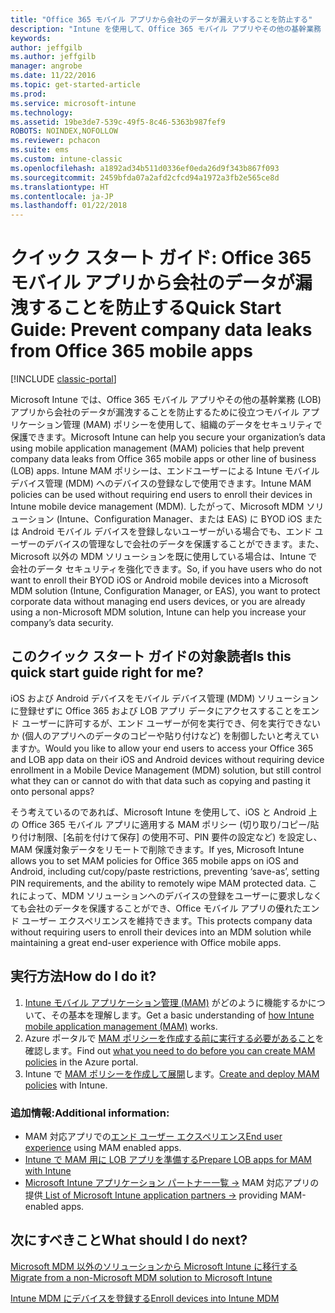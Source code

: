 ```yaml
---
title: "Office 365 モバイル アプリから会社のデータが漏えいすることを防止する"
description: "Intune を使用して、Office 365 モバイル アプリやその他の基幹業務 (LOB) アプリから会社のデータが漏洩することを防止するために役立つモバイル アプリ管理 (MAM) ポリシーを使用して、組織のデータをセキュリティで保護できます。"
keywords: 
author: jeffgilb
ms.author: jeffgilb
manager: angrobe
ms.date: 11/22/2016
ms.topic: get-started-article
ms.prod: 
ms.service: microsoft-intune
ms.technology: 
ms.assetid: 19be3de7-539c-49f5-8c46-5363b987fef9
ROBOTS: NOINDEX,NOFOLLOW
ms.reviewer: pchacon
ms.suite: ems
ms.custom: intune-classic
ms.openlocfilehash: a1892ad34b511d0336ef0eda26d9f343b867f093
ms.sourcegitcommit: 2459bfda07a2afd2cfcd94a1972a3fb2e565ce8d
ms.translationtype: HT
ms.contentlocale: ja-JP
ms.lasthandoff: 01/22/2018
---
```

# <a name="quick-start-guide-prevent-company-data-leaks-from-office-365-mobile-apps"></a><span data-ttu-id="870aa-103">クイック スタート ガイド: Office 365 モバイル アプリから会社のデータが漏洩することを防止する</span><span class="sxs-lookup"><span data-stu-id="870aa-103">Quick Start Guide: Prevent company data leaks from Office 365 mobile apps</span></span>

[!INCLUDE [classic-portal](../includes/classic-portal.md)]

<span data-ttu-id="870aa-104">Microsoft Intune では、Office 365 モバイル アプリやその他の基幹業務 (LOB) アプリから会社のデータが漏洩することを防止するために役立つモバイル アプリケーション管理 (MAM) ポリシーを使用して、組織のデータをセキュリティで保護できます。</span><span class="sxs-lookup"><span data-stu-id="870aa-104">Microsoft Intune can help you secure your organization’s data using mobile application management (MAM) policies that help prevent company data leaks from Office 365 mobile apps or other line of business (LOB) apps.</span></span> <span data-ttu-id="870aa-105">Intune MAM ポリシーは、エンドユーザーによる Intune モバイル デバイス管理 (MDM) へのデバイスの登録なしで使用できます。</span><span class="sxs-lookup"><span data-stu-id="870aa-105">Intune MAM policies can be used without requiring end users to enroll their devices in Intune mobile device management (MDM).</span></span> <span data-ttu-id="870aa-106">したがって、Microsoft MDM ソリューション (Intune、Configuration Manager、または EAS) に BYOD iOS または Android モバイル デバイスを登録しないユーザーがいる場合でも、エンド ユーザーのデバイスの管理なしで会社のデータを保護することができます。また、Microsoft 以外の MDM ソリューションを既に使用している場合は、Intune で会社のデータ セキュリティを強化できます。</span><span class="sxs-lookup"><span data-stu-id="870aa-106">So, if you have users who do not want to enroll their BYOD iOS or Android mobile devices into a Microsoft MDM solution (Intune, Configuration Manager, or EAS), you want to protect corporate data without managing end users devices, or you are already using a non-Microsoft MDM solution, Intune can help you increase your company’s data security.</span></span>   

## <a name="is-this-quick-start-guide-right-for-me"></a><span data-ttu-id="870aa-107">このクイック スタート ガイドの対象読者</span><span class="sxs-lookup"><span data-stu-id="870aa-107">Is this quick start guide right for me?</span></span>
<span data-ttu-id="870aa-108">iOS および Android デバイスをモバイル デバイス管理 (MDM) ソリューションに登録せずに Office 365 および LOB アプリ データにアクセスすることをエンド ユーザーに許可するが、エンド ユーザーが何を実行でき、何を実行できないか (個人のアプリへのデータのコピーや貼り付けなど) を制御したいと考えていますか。</span><span class="sxs-lookup"><span data-stu-id="870aa-108">Would you like to allow your end users to access your Office 365 and LOB app data on their iOS and Android devices without requiring device enrollment in a Mobile Device Management (MDM) solution, but still control what they can or cannot do with that data such as copying and pasting it onto personal apps?</span></span>

<span data-ttu-id="870aa-109">そう考えているのであれば、Microsoft Intune を使用して、iOS と Android 上の Office 365 モバイル アプリに適用する MAM ポリシー (切り取り/コピー/貼り付け制限、[名前を付けて保存] の使用不可、PIN 要件の設定など) を設定し、MAM 保護対象データをリモートで削除できます。</span><span class="sxs-lookup"><span data-stu-id="870aa-109">If yes, Microsoft Intune allows you to set MAM policies for Office 365 mobile apps on iOS and Android, including cut/copy/paste restrictions, preventing ‘save-as’, setting PIN requirements, and the ability to remotely wipe MAM protected data.</span></span>  <span data-ttu-id="870aa-110">これによって、MDM ソリューションへのデバイスの登録をユーザーに要求しなくても会社のデータを保護することができ、Office モバイル アプリの優れたエンド ユーザー エクスペリエンスを維持できます。</span><span class="sxs-lookup"><span data-stu-id="870aa-110">This protects company data without requiring users to enroll their devices into an MDM solution while maintaining a great end-user experience with Office mobile apps.</span></span>

## <a name="how-do-i-do-it"></a><span data-ttu-id="870aa-111">実行方法</span><span class="sxs-lookup"><span data-stu-id="870aa-111">How do I do it?</span></span>
1.  <span data-ttu-id="870aa-112">[Intune モバイル アプリケーション管理 (MAM)](/intune-classic/deploy-use/protect-app-data-using-mobile-app-management-policies-with-microsoft-intune) がどのように機能するかについて、その基本を理解します。</span><span class="sxs-lookup"><span data-stu-id="870aa-112">Get a basic understanding of [how Intune mobile application management (MAM)](/intune-classic/deploy-use/protect-app-data-using-mobile-app-management-policies-with-microsoft-intune) works.</span></span>
2.  <span data-ttu-id="870aa-113">Azure ポータルで [MAM ポリシーを作成する前に実行する必要があること](/intune-classic/deploy-use/get-ready-to-configure-mobile-app-management-policies-with-microsoft-intune)を確認します。</span><span class="sxs-lookup"><span data-stu-id="870aa-113">Find out [what you need to do before you can create MAM policies](/intune-classic/deploy-use/get-ready-to-configure-mobile-app-management-policies-with-microsoft-intune) in the Azure portal.</span></span>
3.  <span data-ttu-id="870aa-114">Intune で [MAM ポリシーを作成して展開](/intune-classic/deploy-use/get-ready-to-configure-mobile-app-management-policies-with-microsoft-intune)します。</span><span class="sxs-lookup"><span data-stu-id="870aa-114">[Create and deploy MAM policies](/intune-classic/deploy-use/get-ready-to-configure-mobile-app-management-policies-with-microsoft-intune) with Intune.</span></span>

### <a name="additional-information"></a><span data-ttu-id="870aa-115">追加情報:</span><span class="sxs-lookup"><span data-stu-id="870aa-115">Additional information:</span></span>
- <span data-ttu-id="870aa-116">MAM 対応アプリでの[エンド ユーザー エクスペリエンス](/intune-classic/deploy-use/end-user-experience-for-mam-enabled-apps-with-microsoft-intune)</span><span class="sxs-lookup"><span data-stu-id="870aa-116">[End user experience](/intune-classic/deploy-use/end-user-experience-for-mam-enabled-apps-with-microsoft-intune) using MAM enabled apps.</span></span>
- [<span data-ttu-id="870aa-117">Intune で MAM 用に LOB アプリを準備する</span><span class="sxs-lookup"><span data-stu-id="870aa-117">Prepare LOB apps for MAM with Intune</span></span>](/intune/apps-prepare-mobile-application-management)
- <span data-ttu-id="870aa-118"><a href="https://www.microsoft.com/cloud-platform/microsoft-intune-partners" target="_blank"> Microsoft Intune アプリケーション パートナー一覧 &rarr;</a> MAM 対応アプリの提供</span><span class="sxs-lookup"><span data-stu-id="870aa-118"><a href="https://www.microsoft.com/cloud-platform/microsoft-intune-partners" target="_blank"> List of Microsoft Intune application partners &rarr;</a> providing MAM-enabled apps.</span></span>

## <a name="what-should-i-do-next"></a><span data-ttu-id="870aa-119">次にすべきこと</span><span class="sxs-lookup"><span data-stu-id="870aa-119">What should I do next?</span></span>
[<span data-ttu-id="870aa-120">Microsoft MDM 以外のソリューションから Microsoft Intune に移行する</span><span class="sxs-lookup"><span data-stu-id="870aa-120">Migrate from a non-Microsoft MDM solution to Microsoft Intune</span></span>](/intune-classic/deploy-use/migrate-to-intune)

[<span data-ttu-id="870aa-121">Intune MDM にデバイスを登録する</span><span class="sxs-lookup"><span data-stu-id="870aa-121">Enroll devices into Intune MDM</span></span>](/intune-classic/deploy-use/enroll-devices-in-microsoft-intune)
